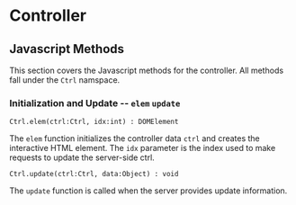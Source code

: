 Controller
==========


## Javascript Methods

This section covers the Javascript methods for the controller. All methods
fall under the `Ctrl` namspace.

### Initialization and Update -- `elem` `update`

    Ctrl.elem(ctrl:Ctrl, idx:int) : DOMElement

The `elem` function initializes the controller data `ctrl` and creates the
interactive HTML element. The `idx` parameter is the index used to make
requests to update the server-side ctrl.

    Ctrl.update(ctrl:Ctrl, data:Object) : void

The `update` function is called when the server provides update information.
